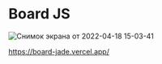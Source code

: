# Board JS
![Снимок экрана от 2022-04-18 15-03-41](https://user-images.githubusercontent.com/84917609/163805995-9ac61da8-4d20-41f4-9ebe-9eb9e48b5cc9.png)

https://board-jade.vercel.app/
